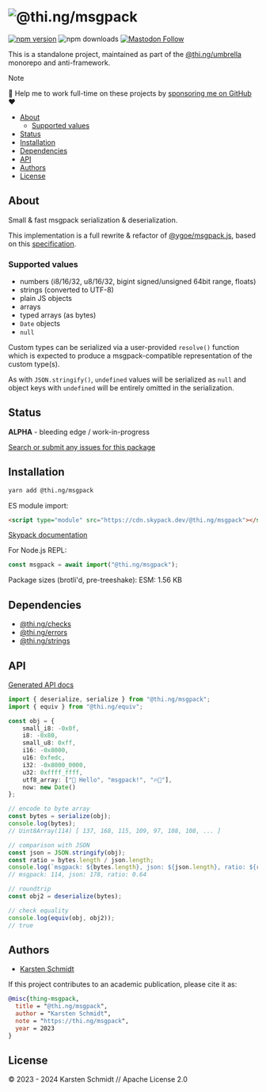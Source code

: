 <!-- This file is generated - DO NOT EDIT! -->
<!-- Please see: https://github.com/thi-ng/umbrella/blob/develop/CONTRIBUTING.md#changes-to-readme-files -->

# ![@thi.ng/msgpack](https://media.thi.ng/umbrella/banners-20230807/thing-msgpack.svg?fa18b6a1)

[![npm version](https://img.shields.io/npm/v/@thi.ng/msgpack.svg)](https://www.npmjs.com/package/@thi.ng/msgpack)
![npm downloads](https://img.shields.io/npm/dm/@thi.ng/msgpack.svg)
[![Mastodon Follow](https://img.shields.io/mastodon/follow/109331703950160316?domain=https%3A%2F%2Fmastodon.thi.ng&style=social)](https://mastodon.thi.ng/@toxi)

This is a standalone project, maintained as part of the
[@thi.ng/umbrella](https://github.com/thi-ng/umbrella/) monorepo and
anti-framework.

> [!NOTE]
> 🚀 Help me to work full-time on these projects by [sponsoring me on GitHub](https://github.com/sponsors/postspectacular) ❤️

- [About](#about)
  - [Supported values](#supported-values)
- [Status](#status)
- [Installation](#installation)
- [Dependencies](#dependencies)
- [API](#api)
- [Authors](#authors)
- [License](#license)

## About

Small & fast msgpack serialization & deserialization.

This implementation is a full rewrite & refactor of
[@ygoe/msgpack.js](https://github.com/ygoe/msgpack.js), based on this
[specification](https://github.com/msgpack/msgpack/blob/8aa09e2a6a9180a49fc62ecfefe149f063cc5e4b/spec.md).

### Supported values

- numbers (i8/16/32, u8/16/32, bigint signed/unsigned 64bit range, floats)
- strings (converted to UTF-8)
- plain JS objects
- arrays
- typed arrays (as bytes)
- `Date` objects
- `null`

Custom types can be serialized via a user-provided `resolve()` function which is
expected to produce a msgpack-compatible representation of the custom type(s).

As with `JSON.stringify()`, `undefined` values will be serialized as `null` and
object keys with `undefined` will be entirely omitted in the serialization.

## Status

**ALPHA** - bleeding edge / work-in-progress

[Search or submit any issues for this package](https://github.com/thi-ng/umbrella/issues?q=%5Bmsgpack%5D+in%3Atitle)

## Installation

```bash
yarn add @thi.ng/msgpack
```

ES module import:

```html
<script type="module" src="https://cdn.skypack.dev/@thi.ng/msgpack"></script>
```

[Skypack documentation](https://docs.skypack.dev/)

For Node.js REPL:

```js
const msgpack = await import("@thi.ng/msgpack");
```

Package sizes (brotli'd, pre-treeshake): ESM: 1.56 KB

## Dependencies

- [@thi.ng/checks](https://github.com/thi-ng/umbrella/tree/develop/packages/checks)
- [@thi.ng/errors](https://github.com/thi-ng/umbrella/tree/develop/packages/errors)
- [@thi.ng/strings](https://github.com/thi-ng/umbrella/tree/develop/packages/strings)

## API

[Generated API docs](https://docs.thi.ng/umbrella/msgpack/)

```ts tangle:export/readme.ts
import { deserialize, serialize } from "@thi.ng/msgpack";
import { equiv } from "@thi.ng/equiv";

const obj = {
    small_i8: -0x0f,
    i8: -0x80,
    small_u8: 0xff,
    i16: -0x8000,
    u16: 0xfedc,
    i32: -0x8000_0000,
    u32: 0xffff_ffff,
    utf8_array: ["👋 Hello", "msgpack!", "🔥🤌"],
    now: new Date()
};

// encode to byte array
const bytes = serialize(obj);
console.log(bytes);
// Uint8Array(114) [ 137, 168, 115, 109, 97, 108, 108, ... ]

// comparison with JSON
const json = JSON.stringify(obj);
const ratio = bytes.length / json.length;
console.log(`msgpack: ${bytes.length}, json: ${json.length}, ratio: ${ratio.toFixed(2)}`);
// msgpack: 114, json: 178, ratio: 0.64

// roundtrip
const obj2 = deserialize(bytes);

// check equality
console.log(equiv(obj, obj2));
// true
```

## Authors

- [Karsten Schmidt](https://thi.ng)

If this project contributes to an academic publication, please cite it as:

```bibtex
@misc{thing-msgpack,
  title = "@thi.ng/msgpack",
  author = "Karsten Schmidt",
  note = "https://thi.ng/msgpack",
  year = 2023
}
```

## License

&copy; 2023 - 2024 Karsten Schmidt // Apache License 2.0
